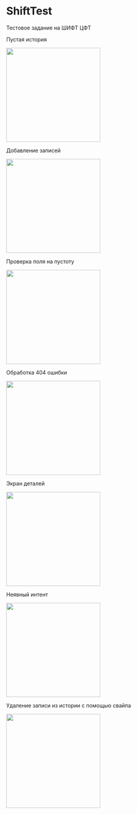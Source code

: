 # ShiftTest
Тестовое задание на ШИФТ ЦФТ

Пустая история

<img src="https://user-images.githubusercontent.com/65513466/213297543-03ff7776-73bd-45ad-95b3-8b8c88c0470a.png" width="250">

Добавление записей

<img src="https://user-images.githubusercontent.com/65513466/213297586-4a7d5fd7-a343-4bb7-aefc-f9609824e7a5.png" width="250">

Проверка поля на пустоту

<img src="https://user-images.githubusercontent.com/65513466/213297607-61a63919-3c97-48de-8121-d637deada2b0.png" width="250">

Обработка 404 ошибки

<img src="https://user-images.githubusercontent.com/65513466/213747637-0755d98f-ef0a-4d5d-99fa-76677a2b5f1e.png" width="250">

Экран деталей

<img src="https://user-images.githubusercontent.com/65513466/213297660-77c74d7c-d88f-4fa3-8466-db95993245d0.png" width="250">

Неявный интент

<img src="https://user-images.githubusercontent.com/65513466/213297713-91f2428a-c3bd-494c-a5fe-355a58bc40e3.png" width="250">

Удаление записи из истории с помощью свайпа

<img src="https://user-images.githubusercontent.com/65513466/213297741-a3816530-c002-4696-91a5-fe318b156ed2.png" width="250">
